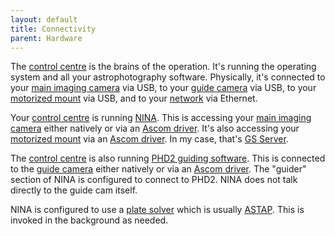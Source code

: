 ```yaml
---
layout: default
title: Connectivity
parent: Hardware
---
```

The [control centre](/hardware/controlcentre) is the brains of the operation. It's running the operating system and all your astrophotography software. Physically, it's connected to your [main imaging camera](/hardware/scope) via USB, to your [guide camera](/hardware/guider) via USB, to your [motorized mount](/hardware/mount) via USB, and to your [network](/hardware/networking) via Ethernet.

Your [control centre](/hardware/controlcentre) is running [NINA](/software/nina). This is accessing your [main imaging camera](/hardware/scope) either natively or via an [Ascom driver](/software/ascom). It's also accessing your [motorized mount](/hardware/mount) via an [Ascom driver](/software/ascom). In my case, that's [GS Server](/software/gss). 

The [control centre](/hardware/controlcentre) is also running [PHD2 guiding software](/software/phd2). This is connected to the [guide camera](/hardware/guider) either natively or via an [Ascom driver](/software/ascom). The "guider" section of NINA is configured to connect to PHD2. NINA does not talk directly to the guide cam itself.

NINA is configured to use a [plate solver](/glossary/platesolving) which is usually [ASTAP](/software/astap). This is invoked in the background as needed.